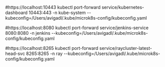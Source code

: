 
#https://localhost:10443
 kubectl port-forward  service/kubernetes-dashboard 10443:443   -n kube-system --kubeconfig=/Users/avigadl/.kube/microk8s-config/kubeconfig.yaml 

 #https://localhost:8080
 kubectl port-forward  service/jenkins-service 8080:8080   -n jenkins --kubeconfig=/Users/avigadl/.kube/microk8s-config/kubeconfig.yaml

 #https://localhost:8265
 kubectl port-forward  service/raycluster-latest-head-svc 8265:8265   -n ray --kubeconfig=/Users/avigadl/.kube/microk8s-config/kubeconfig.yaml
